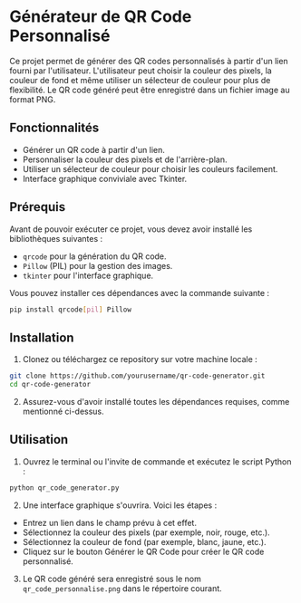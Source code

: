 # Générateur de QR Code Personnalisé

Ce projet permet de générer des QR codes personnalisés à partir d'un lien fourni par l'utilisateur. L'utilisateur peut choisir la couleur des pixels, la couleur de fond et même utiliser un sélecteur de couleur pour plus de flexibilité. Le QR code généré peut être enregistré dans un fichier image au format PNG.

## Fonctionnalités

- Générer un QR code à partir d'un lien.
- Personnaliser la couleur des pixels et de l'arrière-plan.
- Utiliser un sélecteur de couleur pour choisir les couleurs facilement.
- Interface graphique conviviale avec Tkinter.

## Prérequis

Avant de pouvoir exécuter ce projet, vous devez avoir installé les bibliothèques suivantes :

- `qrcode` pour la génération du QR code.
- `Pillow` (PIL) pour la gestion des images.
- `tkinter` pour l'interface graphique.

Vous pouvez installer ces dépendances avec la commande suivante :

```bash
pip install qrcode[pil] Pillow
```
## Installation

1. Clonez ou téléchargez ce repository sur votre machine locale :
```bash
git clone https://github.com/yourusername/qr-code-generator.git
cd qr-code-generator
```
2. Assurez-vous d'avoir installé toutes les dépendances requises, comme mentionné ci-dessus.

## Utilisation

1. Ouvrez le terminal ou l'invite de commande et exécutez le script Python :
```bash
python qr_code_generator.py
```
2. Une interface graphique s'ouvrira. Voici les étapes :

- Entrez un lien dans le champ prévu à cet effet.
- Sélectionnez la couleur des pixels (par exemple, noir, rouge, etc.).
- Sélectionnez la couleur de fond (par exemple, blanc, jaune, etc.).
- Cliquez sur le bouton Générer le QR Code pour créer le QR code personnalisé.

3. Le QR code généré sera enregistré sous le nom `qr_code_personnalise.png` dans le répertoire courant.
